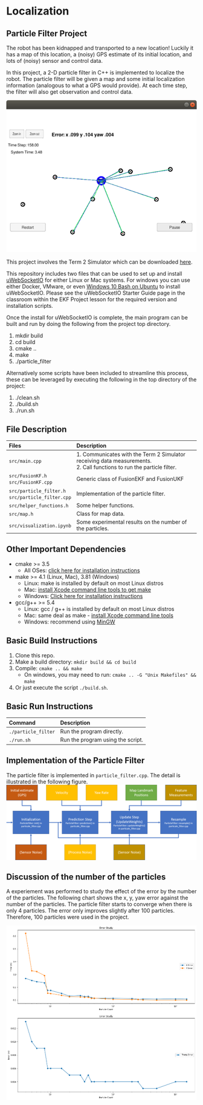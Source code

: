 # **Localization**

[//]: # (Image References)

[particle_filter_implementation]: ./image/particle_filter_implementation.png "Particle Implementation"
[particle_count_study]: ./image/particle_count_study.png "Particle Count Study"
[screenshot]: ./image/screenshot.png "Screenshot"

## Particle Filter Project

The robot has been kidnapped and transported to a new location!
Luckily it has a map of this location, a (noisy) GPS estimate of its initial location, and lots of (noisy) sensor and control data.

In this project, a 2-D particle filter in C++ is implemented to localize the robot.
The particle filter will be given a map and some initial localization information (analogous to what a GPS would provide).
At each time step, the filter will also get observation and control data.

![screenshot]

This project involves the Term 2 Simulator which can be downloaded [here](https://github.com/udacity/self-driving-car-sim/releases).

This repository includes two files that can be used to set up and install [uWebSocketIO](https://github.com/uWebSockets/uWebSockets) for either Linux or Mac systems. For windows you can use either Docker, VMware, or even [Windows 10 Bash on Ubuntu](https://www.howtogeek.com/249966/how-to-install-and-use-the-linux-bash-shell-on-windows-10/) to install uWebSocketIO. Please see the uWebSocketIO Starter Guide page in the classroom within the EKF Project lesson for the required version and installation scripts.

Once the install for uWebSocketIO is complete, the main program can be built and run by doing the following from the project top directory.

1. mkdir build
2. cd build
3. cmake ..
4. make
5. ./particle_filter

Alternatively some scripts have been included to streamline this process, these can be leveraged by executing the following in the top directory of the project:

1. ./clean.sh
2. ./build.sh
3. ./run.sh

## File Description

|Files|Description|
|:----|:----------|
|`src/main.cpp`|1. Communicates with the Term 2 Simulator receiving data measurements. <br /> 2. Call functions to run the particle filter.|
|`src/FusionKF.h` <br /> `src/FusionKF.cpp`|Generic class of FusionEKF and FusionUKF|
|`src/particle_filter.h` <br /> `src/particle_filter.cpp`|Implementation of the particle filter.|
|`src/helper_functions.h`|Some helper functions.|
|`src/map.h`|Class for map data.|
|`src/visualization.ipynb`|Some experimental results on the number of the particles.|

## Other Important Dependencies

* cmake >= 3.5
  * All OSes: [click here for installation instructions](https://cmake.org/install/)
* make >= 4.1 (Linux, Mac), 3.81 (Windows)
  * Linux: make is installed by default on most Linux distros
  * Mac: [install Xcode command line tools to get make](https://developer.apple.com/xcode/features/)
  * Windows: [Click here for installation instructions](http://gnuwin32.sourceforge.net/packages/make.htm)
* gcc/g++ >= 5.4
  * Linux: gcc / g++ is installed by default on most Linux distros
  * Mac: same deal as make - [install Xcode command line tools](https://developer.apple.com/xcode/features/)
  * Windows: recommend using [MinGW](http://www.mingw.org/)

## Basic Build Instructions

1. Clone this repo.
2. Make a build directory: `mkdir build && cd build`
3. Compile: `cmake .. && make` 
   * On windows, you may need to run: `cmake .. -G "Unix Makefiles" && make`
4. Or just execute the script `./build.sh`.

## Basic Run Instructions

|Command|Description|
|:------|:----------|
|`./particle_filter`|Run the program directly.|
|`./run.sh`|Run the program using the script.|

## Implementation of the Particle Filter

The particle filter is implemented in `particle_filter.cpp`.
The detail is illustrated in the following figure.
![particle_filter_implementation]


## Discussion of the number of the particles

A experiement was performed to study the effect of the error by the number of the particles.
The following chart shows the x, y, yaw error against the number of the particles.
The particle filter starts to converge when there is only 4 particles.
The error only improves slightly after 100 particles.
Therefore, 100 particles were used in the project.

![particle_count_study]
